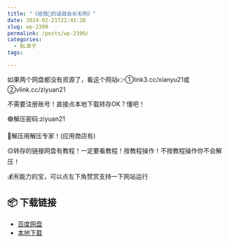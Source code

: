 ```yaml
---
title: "《给我👅的话就会长毛哟》"
date: 2024-02-21T22:41:28
slug: wp-2399
permalink: /posts/wp-2399/
categories:
  - BL本子
tags:

---
```


如果两个网盘都没有资源了，看这个网站👉①link3.cc/xianyu21或②vlink.cc/ziyuan21

不需要注册账号！直接点本地下载转存OK？懂吧！

🟢解压密码:ziyuan21

🔵解压用解压专家！(应用商店有)

🟡转存的链接网盘有教程！一定要看教程！按教程操作！不按教程操作你不会解压！

💰🈶能力的宝，可以点左下角赞赏支持一下网站运行

## 📦 下载链接
- [百度网盘](https://blziyuan21.com/pay-download/2399?key=79cb9c6015&down_id=0)
- [本地下载](https://blziyuan21.com/pay-download/2399?key=79cb9c6015&down_id=1)


